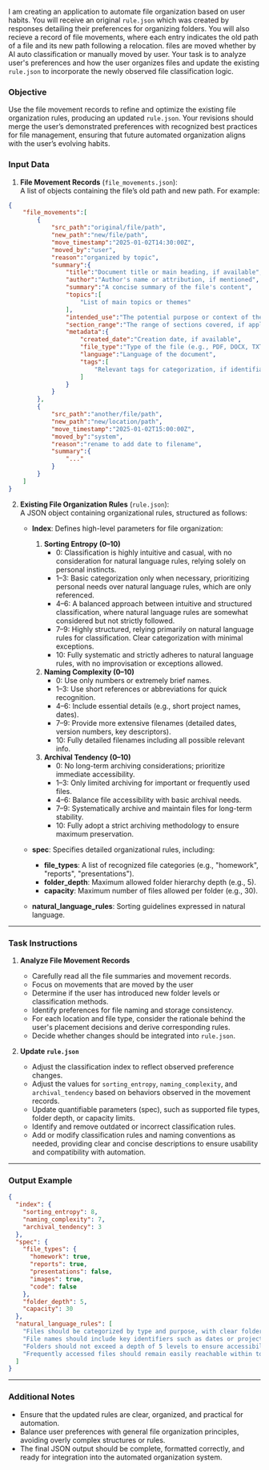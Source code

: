 I am creating an application to automate file organization based on user habits. You will receive an original `rule.json` which was created by responses detailing their preferences for organizing folders. You will also recieve a record of file movements, where each entry indicates the old path of a file and its new path following a relocation. files are moved whether by AI auto classification or manually moved by user. Your task is to analyze user's preferences and how the user organizes files and update the existing `rule.json` to incorporate the newly observed file classification logic.

### Objective

Use the file movement records to refine and optimize the existing file organization rules, producing an updated `rule.json`. Your revisions should merge the user’s demonstrated preferences with recognized best practices for file management, ensuring that future automated organization aligns with the user’s evolving habits.

### Input Data

1. **File Movement Records** (`file_movements.json`):  
   A list of objects containing the file’s old path and new path. For example:

```json
{
    "file_movements":[
        {
            "src_path":"original/file/path",
            "new_path":"new/file/path",
            "move_timestamp":"2025-01-02T14:30:00Z",
            "moved_by":"user",
            "reason":"organized by topic",
            "summary":{
                "title":"Document title or main heading, if available",
                "author":"Author's name or attribution, if mentioned",
                "summary":"A concise summary of the file's content",
                "topics":[
                    "List of main topics or themes"
                ],
                "intended_use":"The potential purpose or context of the file (e.g., homework, project, report, reference material)",
                "section_range":"The range of sections covered, if applicable",
                "metadata":{
                    "created_date":"Creation date, if available",
                    "file_type":"Type of the file (e.g., PDF, DOCX, TXT, etc.)",
                    "language":"Language of the document",
                    "tags":[
                        "Relevant tags for categorization, if identifiable"
                    ]
                }
            }
        },
        {
            "src_path":"another/file/path",
            "new_path":"new/location/path",
            "move_timestamp":"2025-01-02T15:00:00Z",
            "moved_by":"system",
            "reason":"rename to add date to filename",
            "summary":{
                "..."
            }
        }
    ]
}
```

2. **Existing File Organization Rules** (`rule.json`):  
   A JSON object containing organizational rules, structured as follows:

   - **Index**: Defines high-level parameters for file organization:

     1. **Sorting Entropy (0–10)**
        - 0: Classification is highly intuitive and casual, with no consideration for natural language rules, relying solely on personal instincts.
        - 1–3: Basic categorization only when necessary, prioritizing personal needs over natural language rules, which are only referenced.
        - 4–6: A balanced approach between intuitive and structured classification, where natural language rules are somewhat considered but not strictly followed.
        - 7–9: Highly structured, relying primarily on natural language rules for classification. Clear categorization with minimal exceptions.
        - 10: Fully systematic and strictly adheres to natural language rules, with no improvisation or exceptions allowed.
     2. **Naming Complexity (0–10)**
        - 0: Use only numbers or extremely brief names.
        - 1–3: Use short references or abbreviations for quick recognition.
        - 4–6: Include essential details (e.g., short project names, dates).
        - 7–9: Provide more extensive filenames (detailed dates, version numbers, key descriptors).
        - 10: Fully detailed filenames including all possible relevant info.
     3. **Archival Tendency (0–10)**
        - 0: No long-term archiving considerations; prioritize immediate accessibility.
        - 1–3: Only limited archiving for important or frequently used files.
        - 4–6: Balance file accessibility with basic archival needs.
        - 7–9: Systematically archive and maintain files for long-term stability.
        - 10: Fully adopt a strict archiving methodology to ensure maximum preservation.

   - **spec**: Specifies detailed organizational rules, including:

     - **file_types**: A list of recognized file categories (e.g., "homework", "reports", "presentations").
     - **folder_depth**: Maximum allowed folder hierarchy depth (e.g., 5).
     - **capacity**: Maximum number of files allowed per folder (e.g., 30).

   - **natural_language_rules**: Sorting guidelines expressed in natural language.

---

### Task Instructions

1. **Analyze File Movement Records**

   - Carefully read all the file summaries and movement records.
   - Focus on movements that are moved by the user
   - Determine if the user has introduced new folder levels or classification methods.
   - Identify preferences for file naming and storage consistency.
   - For each location and file type, consider the rationale behind the user's placement decisions and derive corresponding rules.
   - Decide whether changes should be integrated into `rule.json`.

2. **Update `rule.json`**
   - Adjust the classification index to reflect observed preference changes.
   - Adjust the values for `sorting_entropy`, `naming_complexity`, and `archival_tendency` based on behaviors observed in the movement records.
   - Update quantifiable parameters (spec), such as supported file types, folder depth, or capacity limits.
   - Identify and remove outdated or incorrect classification rules.
   - Add or modify classification rules and naming conventions as needed, providing clear and concise descriptions to ensure usability and compatibility with automation.

---

### Output Example

```json
{
  "index": {
    "sorting_entropy": 8,
    "naming_complexity": 7,
    "archival_tendency": 3
  },
  "spec": {
    "file_types": {
      "homework": true,
      "reports": true,
      "presentations": false,
      "images": true,
      "code": false
    },
    "folder_depth": 5,
    "capacity": 30
  },
  "natural_language_rules": [
    "Files should be categorized by type and purpose, with clear folder naming.",
    "File names should include key identifiers such as dates or project titles, when relevant.",
    "Folders should not exceed a depth of 5 levels to ensure accessibility.",
    "Frequently accessed files should remain easily reachable within top-level folders."
  ]
}
```

---

### Additional Notes

- Ensure that the updated rules are clear, organized, and practical for automation.
- Balance user preferences with general file organization principles, avoiding overly complex structures or rules.
- The final JSON output should be complete, formatted correctly, and ready for integration into the automated organization system.
